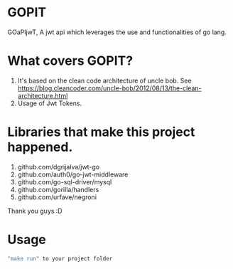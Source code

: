 # GOPIT
GOaPIjwT, A jwt api which leverages the use and functionalities of go lang.

# What covers GOPIT?
1. It's based on the clean code architecture of uncle bob. See https://blog.cleancoder.com/uncle-bob/2012/08/13/the-clean-architecture.html
2. Usage of Jwt Tokens.


# Libraries that make this project happened.
1. github.com/dgrijalva/jwt-go
2. github.com/auth0/go-jwt-middleware
3. github.com/go-sql-driver/mysql
4. github.com/gorilla/handlers
5. github.com/urfave/negroni

Thank you guys :D

# Usage
``` bash
"make run" to your project folder
```
